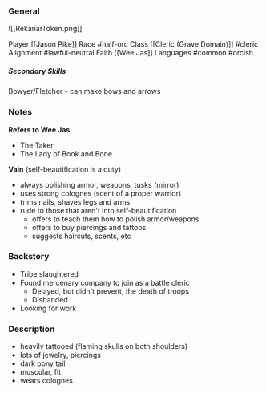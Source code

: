 
### General
![[RekanarToken.png]]


Player [[Jason Pike]]
Race #half-orc
Class [[Cleric (Grave Domain)]] #cleric
Alignment #lawful-neutral
Faith [[Wee Jas]]
Languages #common #orcish

##### Secondary Skills
Bowyer/Fletcher - can make bows and arrows

### Notes

**Refers to Wee Jas**
- The Taker
- The Lady of Book and Bone

**Vain** (self-beautification is a duty)
- always polishing armor, weapons, tusks (mirror)
- uses strong colognes (scent of a proper warrior)
- trims nails, shaves legs and arms
- rude to those that aren't into self-beautification
	- offers to teach them how to polish armor/weapons
	- offers to buy piercings and tattoos
	- suggests haircuts, scents, etc

### Backstory
- Tribe slaughtered
- Found mercenary company to join as a battle cleric
	- Delayed, but didn't prevent, the death of troops
	- Disbanded
- Looking for work

### Description
- heavily tattooed (flaming skulls on both shoulders)
- lots of jewelry, piercings
- dark pony tail
- muscular, fit
- wears colognes





